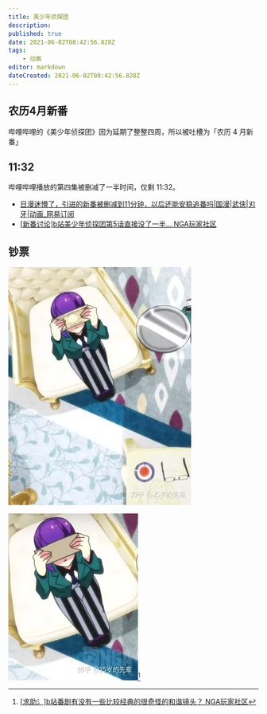 ```yaml
---
title: 美少年侦探团
description: 
published: true
date: 2021-06-02T08:42:56.828Z
tags:
    - 动画
editor: markdown
dateCreated: 2021-06-02T08:42:56.828Z
---
```


## 农历4月新番

哔哩哔哩的《美少年侦探团》因为延期了整整四周，所以被吐槽为「农历 4 月新番」

## 11:32

哔哩哔哩播放的第四集被删减了一半时间，仅剩 11:32。

+ [日漫迷懵了，引进的新番被删减到11分钟，以后还能安稳追番吗|国漫|武侠|刃牙|动画_网易订阅](https://web.archive.org/web/20210602080119/https://www.163.com/dy/article/GBB5NG5K053507FA.html)
+ [[新番讨论]b站美少年侦探团第5话直接没了一半... NGA玩家社区](https://archive.ph/vpMpQ "https://archive.ph/vpMpQ")

## 钞票

![和谐前](/src/video/美少年侦探团/JPY.webp)

![和谐后](/src/video/美少年侦探团/JPY_less.webp)[^pb7GW]

[^pb7GW]: [[求助氵]b站番剧有没有一些比较经典的很奇怪的和谐镜头？ NGA玩家社区](https://archive.is/pb7GW "https://bbs.nga.cn/read.php?tid=27207529")

